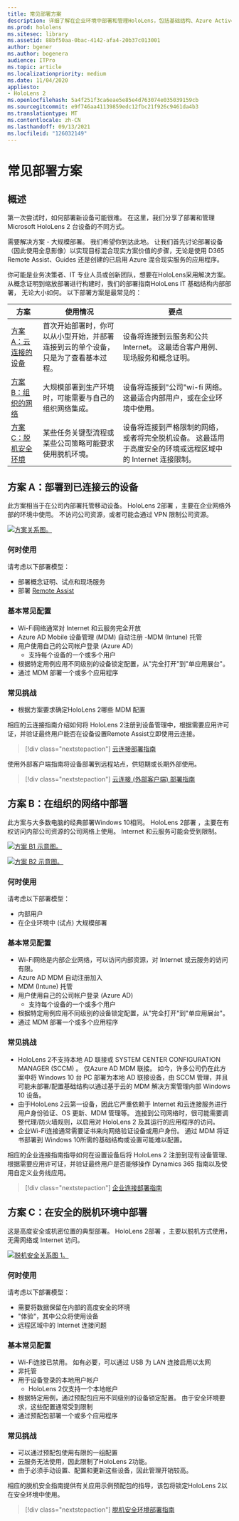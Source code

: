 ```yaml
---
title: 常见部署方案
description: 详细了解在企业环境中部署和管理HoloLens，包括基础结构、Azure Active Directory和移动设备管理。
ms.prod: hololens
ms.sitesec: library
ms.assetid: 88bf50aa-0bac-4142-afa4-20b37c013001
author: bgener
ms.author: bogenera
audience: ITPro
ms.topic: article
ms.localizationpriority: medium
ms.date: 11/04/2020
appliesto:
- HoloLens 2
ms.openlocfilehash: 5a4f251f3ca6eae5e85e4d763074e035039159cb
ms.sourcegitcommit: e9f746aa41139859edc12fbc21f926c9461da4b3
ms.translationtype: MT
ms.contentlocale: zh-CN
ms.lasthandoff: 09/13/2021
ms.locfileid: "126032149"
---
```

# <a name="common-deployment-scenarios"></a>常见部署方案

## <a name="overview"></a>概述

第一次尝试时，如何部署新设备可能很难。 在这里，我们分享了部署和管理Microsoft HoloLens 2 台设备的不同方式。

需要解决方案 - 大规模部署。 我们希望你到达此地。 让我们首先讨论部署设备（因此使用全息影像）以实现目标混合现实方案价值的步骤，无论是使用 D365 Remote Assist、Guides 还是创建的已启用 Azure 混合现实服务的应用程序。

你可能是业务决策者、IT 专业人员或创新团队，想要在HoloLens采用解决方案。 从概念证明到缩放部署进行构建时，我们的部署指南HoloLens IT 基础结构内部部署， 无论大小如何。 以下部署方案是最常见的：

| 方案 |使用情况 | 要点 |
|---------|---------|---------|
| [方案 A：云连接的设备](hololens2-cloud-connected-overview.md) | 首次开始部署时，你可以从小型开始，并部署连接到云的单个设备，只是为了查看基本过程。 | 设备将连接到云服务和公共 Internet。 这最适合客户用例、现场服务和概念证明。|
| [方案 B：组织的网络](hololens2-corp-connected-overview.md) | 大规模部署到生产环境时，可能需要与自己的组织网络集成。 | 设备将连接到"公司"wi-fi 网络。 这最适合内部用户，或在企业环境中使用。|
| [方案 C：脱机安全环境](hololens-common-scenarios-offline-secure.md) | 某些任务关键型流程或某些公司策略可能要求使用脱机环境。 | 设备将连接到严格限制的网络，或者将完全脱机设备。 这最适用于高度安全的环境或远程区域中的 Internet 连接限制。 |

## <a name="scenario-a-deploy-to-cloud-connected-devices"></a>方案 A：部署到已连接云的设备

此方案相当于在公司内部署托管移动设备。 HoloLens 2部署 ，主要在企业网络外部的环境中使用。 不访问公司资源，或者可能会通过 VPN 限制公司资源。

[![方案关系图。](images/deployment-guides-revised-scenario-a.png)](images/deployment-guides-revised-scenario-a.png#lightbox)

### <a name="when-to-use"></a>何时使用

请考虑以下部署模型：

* 部署概念证明、试点和现场服务
* 部署 [Remote Assist](hololens2-options-remote-assist.md)

### <a name="basic-common-configurations"></a>基本常见配置

* Wi-Fi网络通常对 Internet 和云服务完全开放
* Azure AD Mobile 设备管理 (MDM) 自动注册 -MDM (Intune) 托管
* 用户使用自己的公司帐户登录 (Azure AD) 
  * 支持每个设备的一个或多个用户
* 根据特定用例应用不同级别的设备锁定配置，从"完全打开"到"单应用展台"。
* 通过 MDM 部署一个或多个应用程序

### <a name="common-challenges"></a>常见挑战

* 根据方案要求确定HoloLens 2哪些 MDM 配置

相应的云连接指南介绍如何将 HoloLens 2注册到设备管理中，根据需要应用许可证，并验证最终用户能否在设备设置Remote Assist立即使用云连接。

> [!div class="nextstepaction"]
> [云连接部署指南](hololens2-cloud-connected-overview.md)

使用外部客户端指南将设备部署到远程站点，供短期或长期外部使用。

> [!div class="nextstepaction"]
> [云连接 (外部客户端) 部署指南](hololens2-deployment-guide.md)

## <a name="scenario-b-deploy-inside-your-organizations-network"></a>方案 B：在组织的网络中部署

此方案与大多数电脑的经典部署Windows 10相同。 HoloLens 2部署 ，主要在有权访问内部公司资源的公司网络上使用。 Internet 和云服务可能会受到限制。 

[![方案 B1 示意图。](images/deployment-guides-revised-scenario-b-01-1.png)](images/deployment-guides-revised-scenario-b-01-1.png#lightbox)

[![方案 B2 示意图。](images/deployment-guides-revised-scenario-b-02-1.png)](images/deployment-guides-revised-scenario-b-02-1.png#lightbox)

### <a name="when-to-use"></a>何时使用

请考虑以下部署模型：

* 内部用户
* 在企业环境中 (试点) 大规模部署

### <a name="basic-common-configurations"></a>基本常见配置

* Wi-Fi网络是内部企业网络，可以访问内部资源，对 Internet 或云服务的访问有限。
* Azure AD MDM 自动注册加入
* MDM (Intune) 托管
* 用户使用自己的公司帐户登录 (Azure AD) 
  * 支持每个设备的一个或多个用户
* 根据特定用例应用不同级别的设备锁定配置，从"完全打开"到"单应用展台"。
* 通过 MDM 部署一个或多个应用程序

### <a name="common-challenges"></a>常见挑战

* HoloLens 2不支持本地 AD 联接或 SYSTEM CENTER CONFIGURATION MANAGER (SCCM) 。 仅Azure AD MDM 联接。 如今，许多公司仍在此方案中将 Windows 10 台 PC 部署为本地 AD 联接设备，由 SCCM 管理，并且可能未部署/配置基础结构以通过基于云的 MDM 解决方案管理内部 Windows 10 设备。
* 由于HoloLens 2云第一设备，因此它严重依赖于 Internet 和云连接服务进行用户身份验证、OS 更新、MDM 管理等。 连接到公司网络时，很可能需要调整代理/防火墙规则，以启用对 HoloLens 2 及其运行的应用程序的访问。
* 企业Wi-Fi连接通常需要证书来向网络验证设备或用户身份。 通过 MDM 将证书部署到 Windows 10所需的基础结构或设置可能难以配置。

相应的企业连接指南指导如何在设置设备后将 HoloLens 2 注册到现有设备管理、根据需要应用许可证，并验证最终用户是否能够操作 Dynamics 365 指南以及使用自定义业务线应用。

> [!div class="nextstepaction"]
> [企业连接部署指南](hololens2-corp-connected-overview.md)

## <a name="scenario-c-deploy-in-secure-offline-environment"></a>方案 C：在安全的脱机环境中部署

这是高度安全或机密位置的典型部署。 HoloLens 2部署 ，主要以脱机方式使用，无需网络或 Internet 访问。

[![脱机安全关系图 1。](images/deployment-guides-revised-scenario-c-01.png)](images/deployment-guides-revised-scenario-c-01.png#lightbox)

### <a name="when-to-use"></a>何时使用

请考虑以下部署模型：

* 需要将数据保留在内部的高度安全的环境
* "体验"，其中公众将使用设备
* 远程区域中的 Internet 连接问题

### <a name="basic-common-configurations"></a>基本常见配置

* Wi-Fi连接已禁用。 如有必要，可以通过 USB 为 LAN 连接启用以太网
* 非托管
* 用于设备登录的本地用户帐户
  * HoloLens 2仅支持一个本地帐户
* 根据特定用例，通过预配包应用不同级别的设备锁定配置。 由于安全环境要求，这些配置通常受到限制
* 通过预配包部署一个或多个应用程序

### <a name="common-challenges"></a>常见挑战

* 可以通过预配包使用有限的一组配置
* 云服务无法使用，因此限制了HoloLens 2功能。
* 由于必须手动设置、配置和更新这些设备，因此管理开销较高。

相应的脱机安全指南提供有关应用示例预配包的指导，该包将锁定HoloLens 2以在安全环境中使用。

> [!div class="nextstepaction"]
> [脱机安全环境部署指南](hololens-common-scenarios-offline-secure.md)
